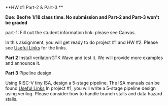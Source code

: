 **HW #1  Part-2  & Part-3 **

**Due: Beofre 1/18 class time. No submission and Part-2 and Part-3 won't be graded** 

part-1: Fill out the student information link: please see Canvas. 

In this assignment, you will get ready to do project #1 and HW #2. 
Please see  [Useful Links](sw.md) for the links. 

**Part 2**  Install verilator/GTK Wave  and test it. 
We will provide more examples and announce it. 


**Part 3** Pipeline design 

Using RISC-V tiny ISA, design a 5-stage pipeline. The ISA manuals can be found  [Useful Links](sw.md)
In project #1, you will write a 5-stage pipeline design using verilog. 
Please consider how to handle branch stalls and data hazard stalls.
